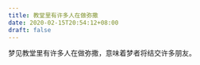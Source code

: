 ```yaml
---
title: 教堂里有许多人在做弥撒
date: 2020-02-15T20:54:12+08:00
draft: false
---
```


梦见教堂里有许多人在做弥撒，意味着梦者将结交许多朋友。